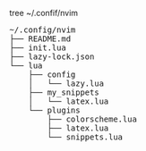 tree ~/.confif/nvim
<pre>
~/.config/nvim
├── README.md
├── init.lua
├── lazy-lock.json
└── lua
    ├── config
    │   └── lazy.lua
    ├── my_snippets
    │   └── latex.lua
    └── plugins
        ├── colorscheme.lua
        ├── latex.lua
        └── snippets.lua
</pre>
